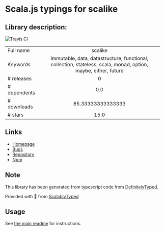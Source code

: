 
# Scala.js typings for scalike


## Library description:
[![Travis CI](https://travis-ci.org/ryoppy/scalike-typescript.svg?branch=master)](https://travis-ci.org/ryoppy/scalike-typescript)

|                    |                 |
| ------------------ | :-------------: |
| Full name          | scalike |
| Keywords           | immutable, data, datastructure, functional, collection, stateless, scala, monad, option, maybe, either, future |
| # releases         | 0 |
| # dependents       | 0.0 |
| # downloads        | 85.33333333333333 |
| # stars            | 15.0 |

## Links
- [Homepage](https://github.com/ryoppy/scalike-typescript#readme)
- [Bugs](https://github.com/ryoppy/scalike-typescript/issues)
- [Repository](https://github.com/ryoppy/scalike-typescript)
- [Npm](https://www.npmjs.com/package/scalike)
    


## Note
This library has been generated from typescript code from [DefinitelyTyped](https://definitelytyped.org).

Provided with :purple_heart: from [ScalablyTyped](https://github.com/oyvindberg/ScalablyTyped)

## Usage
See [the main readme](../../readme.md) for instructions.


